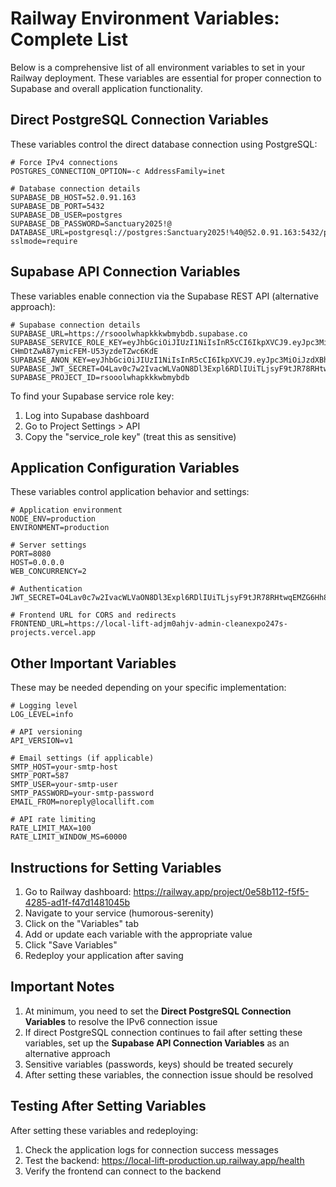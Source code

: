 # Railway Environment Variables: Complete List

Below is a comprehensive list of all environment variables to set in your Railway deployment. These variables are essential for proper connection to Supabase and overall application functionality.

## Direct PostgreSQL Connection Variables

These variables control the direct database connection using PostgreSQL:

```
# Force IPv4 connections
POSTGRES_CONNECTION_OPTION=-c AddressFamily=inet

# Database connection details
SUPABASE_DB_HOST=52.0.91.163
SUPABASE_DB_PORT=5432
SUPABASE_DB_USER=postgres
SUPABASE_DB_PASSWORD=Sanctuary2025!@
DATABASE_URL=postgresql://postgres:Sanctuary2025!%40@52.0.91.163:5432/postgres?sslmode=require
```

## Supabase API Connection Variables

These variables enable connection via the Supabase REST API (alternative approach):

```
# Supabase connection details
SUPABASE_URL=https://rsooolwhapkkkwbmybdb.supabase.co
SUPABASE_SERVICE_ROLE_KEY=eyJhbGciOiJIUzI1NiIsInR5cCI6IkpXVCJ9.eyJpc3MiOiJzdXBhYmFzZSIsInJlZiI6InJzb29vbHdoYXBra2t3Ym15YmRiIiwicm9sZSI6InNlcnZpY2Vfcm9sZSIsImlhdCI6MTc0NDcwODU0NiwiZXhwIjoyMDYwMjg0NTQ2fQ.4z9OqyeU9-CHmDtZwA87ymicFEM-U53yzdeTZwc6KdE
SUPABASE_ANON_KEY=eyJhbGciOiJIUzI1NiIsInR5cCI6IkpXVCJ9.eyJpc3MiOiJzdXBhYmFzZSIsInJlZiI6InJzb29vbHdoYXBra2t3Ym15YmRiIiwicm9sZSI6ImFub24iLCJpYXQiOjE3NDQ3MDg1NDYsImV4cCI6MjA2MDI4NDU0Nn0.hKGvTKiT0c8270__roY4C66P5haZuXwBpbRSvmpYa34
SUPABASE_JWT_SECRET=O4Lav0c7w2IvacWLVaON8Dl3Expl6RDlIUiTLjsyF9tJR78RHtwqEMZG6Hh8ZdCqsWkx6arpwNxt75PZ3heRvg==
SUPABASE_PROJECT_ID=rsooolwhapkkkwbmybdb
```

To find your Supabase service role key:
1. Log into Supabase dashboard
2. Go to Project Settings > API
3. Copy the "service_role key" (treat this as sensitive)

## Application Configuration Variables

These variables control application behavior and settings:

```
# Application environment
NODE_ENV=production
ENVIRONMENT=production

# Server settings
PORT=8080
HOST=0.0.0.0
WEB_CONCURRENCY=2

# Authentication
JWT_SECRET=O4Lav0c7w2IvacWLVaON8Dl3Expl6RDlIUiTLjsyF9tJR78RHtwqEMZG6Hh8ZdCqsWkx6arpwNxt75PZ3heRvg==

# Frontend URL for CORS and redirects
FRONTEND_URL=https://local-lift-adjm0ahjv-admin-cleanexpo247s-projects.vercel.app
```

## Other Important Variables

These may be needed depending on your specific implementation:

```
# Logging level
LOG_LEVEL=info

# API versioning
API_VERSION=v1

# Email settings (if applicable)
SMTP_HOST=your-smtp-host
SMTP_PORT=587
SMTP_USER=your-smtp-user
SMTP_PASSWORD=your-smtp-password
EMAIL_FROM=noreply@locallift.com

# API rate limiting
RATE_LIMIT_MAX=100
RATE_LIMIT_WINDOW_MS=60000
```

## Instructions for Setting Variables

1. Go to Railway dashboard: https://railway.app/project/0e58b112-f5f5-4285-ad1f-f47d1481045b
2. Navigate to your service (humorous-serenity)
3. Click on the "Variables" tab
4. Add or update each variable with the appropriate value
5. Click "Save Variables"
6. Redeploy your application after saving

## Important Notes

1. At minimum, you need to set the **Direct PostgreSQL Connection Variables** to resolve the IPv6 connection issue
2. If direct PostgreSQL connection continues to fail after setting these variables, set up the **Supabase API Connection Variables** as an alternative approach
3. Sensitive variables (passwords, keys) should be treated securely
4. After setting these variables, the connection issue should be resolved

## Testing After Setting Variables

After setting these variables and redeploying:

1. Check the application logs for connection success messages
2. Test the backend: https://local-lift-production.up.railway.app/health
3. Verify the frontend can connect to the backend
